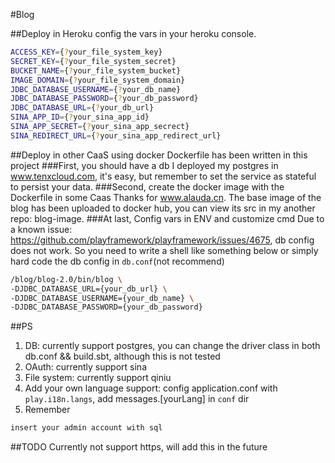 #Blog

##Deploy in Heroku
config the vars in your heroku console.
```sh
ACCESS_KEY={?your_file_system_key}
SECRET_KEY={?your_file_system_secret}
BUCKET_NAME={?your_file_system_bucket}
IMAGE_DOMAIN={?your_file_system_domain}
JDBC_DATABASE_USERNAME={?your_db_name}
JDBC_DATABASE_PASSWORD={?your_db_password}
JDBC_DATABASE_URL={?your_db_url}
SINA_APP_ID={?your_sina_app_id}
SINA_APP_SECRET={?your_sina_app_secrect}
SINA_REDIRECT_URL={?your_sina_app_redirect_url}
```

##Deploy in other CaaS using docker
Dockerfile has been written in this project
###First, you should have a db
I deployed my postgres in www.tenxcloud.com, it's easy, but remember to set the service as stateful to persist your data.
###Second, create the docker image with the Dockerfile in some Caas
Thanks for www.alauda.cn. The base image of the blog has been uploaded to docker hub, you can view its src in my another repo: blog-image.
###At last, Config vars in ENV and customize cmd
Due to a known issue: https://github.com/playframework/playframework/issues/4675, db config does not work.
So you need to write a shell like something below or simply hard code the db config in `db.conf`(not recommend)
```sh
/blog/blog-2.0/bin/blog \
-DJDBC_DATABASE_URL={your_db_url} \
-DJDBC_DATABASE_USERNAME={your_db_name} \
-DJDBC_DATABASE_PASSWORD={your_db_password}
```

##PS
1. DB: currently support postgres, you can change the driver class in both db.conf && build.sbt, although this is not tested
2. OAuth: currently support sina
3. File system: currently support qiniu
4. Add your own language support: config application.conf with `play.i18n.langs`, add messages.[yourLang] in `conf` dir
5. Remember
```sh
insert your admin account with sql
```
##TODO
Currently not support https, will add this in the future
